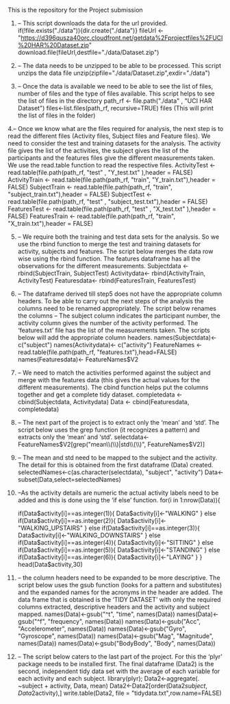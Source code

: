 This is the repository for the Project submission

1. – This script downloads the data for the url provided.
if(!file.exists("./data")){dir.create("./data")}
fileUrl <- "https://d396qusza40orc.cloudfront.net/getdata%2Fprojectfiles%2FUCI%20HAR%20Dataset.zip"
download.file(fileUrl,destfile="./data/Dataset.zip")

2. – The data needs to be unzipped to be able to be processed. This script unzips the data file
unzip(zipfile="./data/Dataset.zip",exdir="./data")

3. – Once the data is available we need to be able to see the list of files, number of files and the type of files available. This script helps to see the list of files in the directory
path_rf <- file.path("./data" , "UCI HAR Dataset")
files<-list.files(path_rf, recursive=TRUE)
files (This will print the list of files in the folder)

4.– Once we know what are the files required for analysis, the next step is to read the different files (Activity files, Subject files and Feature files). We need to consider the test and training datasets for the analysis.  The activity file gives the list of the activities, the subject gives the list of the participants and the features files give the different measurements taken. We use the read.table function to read the respective files. 
ActivityTest  <- read.table(file.path(path_rf, "test" , "Y_test.txt" ),header = FALSE)
ActivityTrain <- read.table(file.path(path_rf, "train", "Y_train.txt"),header = FALSE)
SubjectTrain <- read.table(file.path(path_rf, "train", "subject_train.txt"),header = FALSE)
SubjectTest  <- read.table(file.path(path_rf, "test" , "subject_test.txt"),header = FALSE)
FeaturesTest  <- read.table(file.path(path_rf, "test" , "X_test.txt" ),header = FALSE)
FeaturesTrain <- read.table(file.path(path_rf, "train", "X_train.txt"),header = FALSE)

5. – We require both the training and test data sets for the analysis. So we use the rbind function to merge the test and training datasets for activity, subjects and features. The script below merges the data row wise using the rbind function. The features dataframe has all the observations for the different measurements.
Subjectdata <- rbind(SubjectTrain, SubjectTest)
Activitydata<- rbind(ActivityTrain, ActivityTest)
Featuresdata<- rbind(FeaturesTrain, FeaturesTest)

6. – The dataframe derived till step5 does not have the appropriate column headers. To be able to carry out the next steps of the analysis the columns need to be renamed appropriately. The script below renames the columns – The subject column indicates the participant number, the activity column gives the number of the activity performed. The ‘features.txt’ file has the list of the measurements taken. The scripts below will add the appropriate column headers.
names(Subjectdata)<-c("subject")
names(Activitydata)<- c("activity")
FeatureNames <- read.table(file.path(path_rf, "features.txt"),head=FALSE)
names(Featuresdata)<- FeatureNames$V2

7. – We need to match the activities performed against the subject and merge with the features data (this gives the actual values for the different measurements). The cbind function helps put the columns together and get a complete tidy dataset.
completedata <- cbind(Subjectdata, Activitydata)
Data <- cbind(Featuresdata, completedata)

8. – The next part of the project is to extract only the ‘mean’ and ‘std’. The script below uses the grep function (it recognizes a pattern) and extracts only the ‘mean’ and ‘std’. 
selectdata<-FeatureNames$V2[grep("mean\\(\\)|std\\(\\)", FeatureNames$V2)]

9. – The mean and std need to be mapped to the subject and the activity. The detail for this is obtained from the first dataframe (Data) created.  
selectedNames<-c(as.character(selectdata), "subject", "activity")
Data<-subset(Data,select=selectedNames)

10. –As the activity details are numeric the actual activity labels need to be added and this is done using the ‘if else’ function. 
for(i in 1:nrow(Data)){
    
    if(Data$activity[i]==as.integer(1)){
        Data$activity[i]<-"WALKING"
    }
    else if(Data$activity[i]==as.integer(2)){
        Data$activity[i]<-"WALKING_UPSTAIRS"
    }
    else if(Data$activity[i]==as.integer(3)){
        Data$activity[i]<-"WALKING_DOWNSTAIRS"
    }
    else if(Data$activity[i]==as.integer(4)){
        Data$activity[i]<-"SITTING"
    }
    else if(Data$activity[i]==as.integer(5)){
        Data$activity[i]<-"STANDING"
    }
    else if(Data$activity[i]==as.integer(6)){
        Data$activity[i]<-"LAYING"
    }
}
head(Data$activity,30)    

11. – the column headers need to be expanded to be more descriptive. The script below uses the gsub function (looks for a pattern and substitutes) and the expanded names for the acronyms in the header are added. The data frame that is obtained is the ‘TIDY DATASET’ with only the required columns extracted, descriptive headers and the activity and subject mapped.
names(Data)<-gsub("^t", "time", names(Data))
names(Data)<-gsub("^f", "frequency", names(Data))
names(Data)<-gsub("Acc", "Accelerometer", names(Data))
names(Data)<-gsub("Gyro", "Gyroscope", names(Data))
names(Data)<-gsub("Mag", "Magnitude", names(Data))
names(Data)<-gsub("BodyBody", "Body", names(Data))

12. – The script below caters to the last part of the project. For this the ‘plyr’ package needs to be installed first. The final dataframe (Data2) is the second, independent tidy data set with the average of each variable for each activity and each subject.
library(plyr);
Data2<-aggregate(. ~subject + activity, Data, mean)
Data2<-Data2[order(Data2$subject,Data2$activity),]
write.table(Data2, file = "tidydata.txt",row.name=FALSE)

